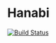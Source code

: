 # Hanabi

[![Build Status](https://travis-ci.org/ericjang/Hanabi.jl.svg?branch=master)](https://travis-ci.org/ericjang/Hanabi.jl)
